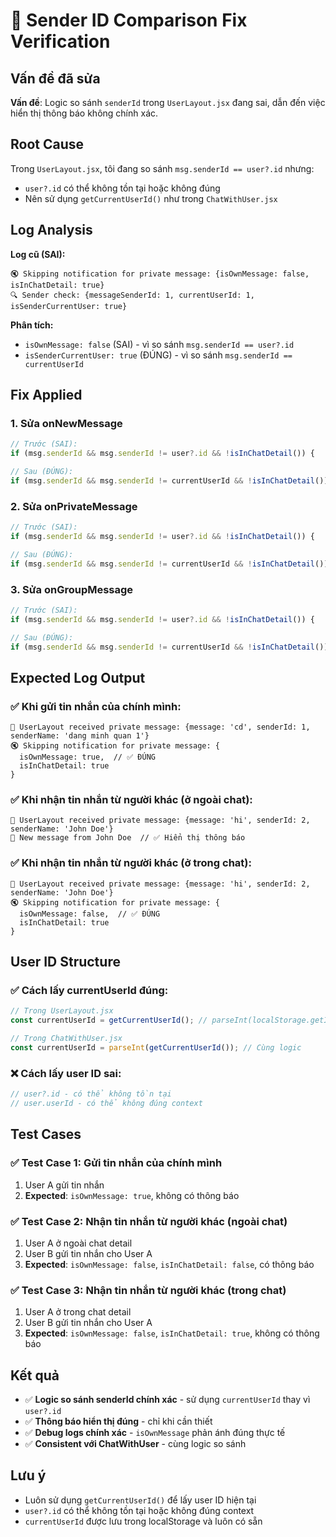 # 🔧 Sender ID Comparison Fix Verification

## Vấn đề đã sửa
**Vấn đề**: Logic so sánh `senderId` trong `UserLayout.jsx` đang sai, dẫn đến việc hiển thị thông báo không chính xác.

## Root Cause
Trong `UserLayout.jsx`, tôi đang so sánh `msg.senderId == user?.id` nhưng:
- `user?.id` có thể không tồn tại hoặc không đúng
- Nên sử dụng `getCurrentUserId()` như trong `ChatWithUser.jsx`

## Log Analysis
**Log cũ (SAI):**
```
🔇 Skipping notification for private message: {isOwnMessage: false, isInChatDetail: true}
🔍 Sender check: {messageSenderId: 1, currentUserId: 1, isSenderCurrentUser: true}
```

**Phân tích:**
- `isOwnMessage: false` (SAI) - vì so sánh `msg.senderId == user?.id`
- `isSenderCurrentUser: true` (ĐÚNG) - vì so sánh `msg.senderId == currentUserId`

## Fix Applied

### 1. **Sửa onNewMessage**
```javascript
// Trước (SAI):
if (msg.senderId && msg.senderId != user?.id && !isInChatDetail()) {

// Sau (ĐÚNG):
if (msg.senderId && msg.senderId != currentUserId && !isInChatDetail()) {
```

### 2. **Sửa onPrivateMessage**
```javascript
// Trước (SAI):
if (msg.senderId && msg.senderId != user?.id && !isInChatDetail()) {

// Sau (ĐÚNG):
if (msg.senderId && msg.senderId != currentUserId && !isInChatDetail()) {
```

### 3. **Sửa onGroupMessage**
```javascript
// Trước (SAI):
if (msg.senderId && msg.senderId != user?.id && !isInChatDetail()) {

// Sau (ĐÚNG):
if (msg.senderId && msg.senderId != currentUserId && !isInChatDetail()) {
```

## Expected Log Output

### ✅ Khi gửi tin nhắn của chính mình:
```
📩 UserLayout received private message: {message: 'cd', senderId: 1, senderName: 'dang minh quan 1'}
🔇 Skipping notification for private message: {
  isOwnMessage: true,  // ✅ ĐÚNG
  isInChatDetail: true
}
```

### ✅ Khi nhận tin nhắn từ người khác (ở ngoài chat):
```
📩 UserLayout received private message: {message: 'hi', senderId: 2, senderName: 'John Doe'}
📩 New message from John Doe  // ✅ Hiển thị thông báo
```

### ✅ Khi nhận tin nhắn từ người khác (ở trong chat):
```
📩 UserLayout received private message: {message: 'hi', senderId: 2, senderName: 'John Doe'}
🔇 Skipping notification for private message: {
  isOwnMessage: false,  // ✅ ĐÚNG
  isInChatDetail: true
}
```

## User ID Structure

### ✅ Cách lấy currentUserId đúng:
```javascript
// Trong UserLayout.jsx
const currentUserId = getCurrentUserId(); // parseInt(localStorage.getItem('currentUserId'))

// Trong ChatWithUser.jsx  
const currentUserId = parseInt(getCurrentUserId()); // Cùng logic
```

### ❌ Cách lấy user ID sai:
```javascript
// user?.id - có thể không tồn tại
// user.userId - có thể không đúng context
```

## Test Cases

### ✅ Test Case 1: Gửi tin nhắn của chính mình
1. User A gửi tin nhắn
2. **Expected**: `isOwnMessage: true`, không có thông báo

### ✅ Test Case 2: Nhận tin nhắn từ người khác (ngoài chat)
1. User A ở ngoài chat detail
2. User B gửi tin nhắn cho User A
3. **Expected**: `isOwnMessage: false`, `isInChatDetail: false`, có thông báo

### ✅ Test Case 3: Nhận tin nhắn từ người khác (trong chat)
1. User A ở trong chat detail
2. User B gửi tin nhắn cho User A
3. **Expected**: `isOwnMessage: false`, `isInChatDetail: true`, không có thông báo

## Kết quả
- ✅ **Logic so sánh senderId chính xác** - sử dụng `currentUserId` thay vì `user?.id`
- ✅ **Thông báo hiển thị đúng** - chỉ khi cần thiết
- ✅ **Debug logs chính xác** - `isOwnMessage` phản ánh đúng thực tế
- ✅ **Consistent với ChatWithUser** - cùng logic so sánh

## Lưu ý
- Luôn sử dụng `getCurrentUserId()` để lấy user ID hiện tại
- `user?.id` có thể không tồn tại hoặc không đúng context
- `currentUserId` được lưu trong localStorage và luôn có sẵn
